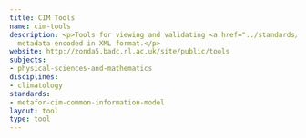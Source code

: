 ```yaml
---
title: CIM Tools
name: cim-tools
description: <p>Tools for viewing and validating <a href="../standards/metafor-cim-common-information-model.html">CIM</a>
  metadata encoded in XML format.</p>
website: http://zonda5.badc.rl.ac.uk/site/public/tools
subjects:
- physical-sciences-and-mathematics
disciplines:
- climatology
standards:
- metafor-cim-common-information-model
layout: tool
type: tool
---
```


